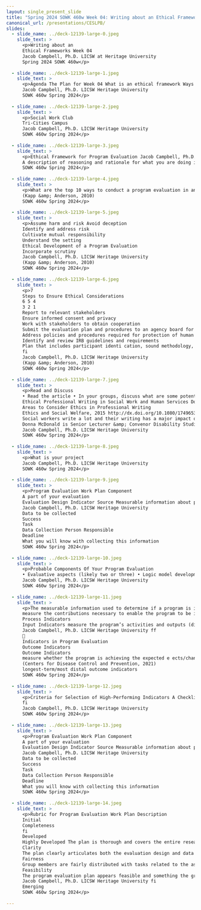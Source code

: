 ```yaml
---
layout: single_present_slide
title: "Spring 2024 SOWK 460w Week 04: Writing about an Ethical Framework"
canonical_url: /presentations/CESLPB/
slides:
  - slide_name: ../deck-12139-large-0.jpeg
    slide_text: >
      <p>Writing about an
      Ethical Frameworks Week 04
      Jacob Campbell, Ph.D. LICSW at Heritage University
      Spring 2024 SOWK 460w</p>
      
  - slide_name: ../deck-12139-large-1.jpeg
    slide_text: >
      <p>Agenda The Plan for Week 04 What is an ethical framework Ways we consider ethics within program evaluation How we would write about ethical frameworks Planning the design of and tasks completion of your evaluation
      Jacob Campbell, Ph.D. LICSW Heritage University
      SOWK 460w Spring 2024</p>
      
  - slide_name: ../deck-12139-large-2.jpeg
    slide_text: >
      <p>Social Work Club
      Tri-Cities Campus
      Jacob Campbell, Ph.D. LICSW Heritage University
      SOWK 460w Spring 2024</p>
      
  - slide_name: ../deck-12139-large-3.jpeg
    slide_text: >
      <p>Ethical Framework for Program Evaluation Jacob Campbell, Ph.D. LICSW Heritage University
      A description of reasoning and rationale for what you are doing in your study. This is considered in the development of your study and described in your writing.
      SOWK 460w Spring 2024</p>
      
  - slide_name: ../deck-12139-large-4.jpeg
    slide_text: >
      <p>What are the top 10 ways to conduct a program evaluation in an unethical manner Working in Small Groups Jacob Campbell, Ph.D. LICSW Heritage University
      (Kapp &amp; Anderson, 2010)
      SOWK 460w Spring 2024</p>
      
  - slide_name: ../deck-12139-large-5.jpeg
    slide_text: >
      <p>Assume harm and risk Avoid deception
      Identify and address risk
      Cultivate mutual responsibility
      Understand the setting
      Ethical Development of a Program Evaluation
      Incorporate scrutiny
      Jacob Campbell, Ph.D. LICSW Heritage University
      (Kapp &amp; Anderson, 2010)
      SOWK 460w Spring 2024</p>
      
  - slide_name: ../deck-12139-large-6.jpeg
    slide_text: >
      <p>7
      Steps to Ensure Ethical Considerations
      6 5 4
      3 2 1
      Report to relevant stakeholders
      Ensure informed consent and privacy
      Work with stakeholders to obtain cooperation
      Submit the evaluation plan and procedures to an agency board for review and approval
      Address policies and procedures required for protection of human subjects and informed consent
      Identify and review IRB guidelines and requirements
      Plan that includes participant identi cation, sound methodology, and reporting plan
      fi
      Jacob Campbell, Ph.D. LICSW Heritage University
      (Kapp &amp; Anderson, 2010)
      SOWK 460w Spring 2024</p>
      
  - slide_name: ../deck-12139-large-7.jpeg
    slide_text: >
      <p>Read and Discuss
      • Read the article • In your groups, discuss what are some potential areas talked about in the paper you might include discussion of ethical frameworks
      Ethical Professional Writing in Social Work and Human Services Donna McDonald, Jennifer Boddy, Katy O’Callaghan and Polly Chester Downloaded by [DisabilityConnect Griffith] at 14:43 18 February 2015
      Areas to Consider Ethics in Professional Writing
      Ethics and Social Welfare, 2015 http://dx.doi.org/10.1080/17496535.2015.1009481
      Social workers write a lot and their writing has a major impact on people’s lives. The complexity of their writing task arises because they must deal with confidential client information while usually writing for multiple audiences. This means that social work students must achieve more than the basics of technical writing skills. The purpose of this article is twofold. First, after reviewing the literature on the importance and challenges of writing well in social work (and having hosted a number of writing workshops for social workers and human services practitioners), we argue that the development of students’ writing skills must be framed within the social, political and ethical professional circumstances in which students will be working in the future. By teaching writing skills through the lens of the profession’s ethics and values, students will be instilled with a greater understanding of the importance of writing. Second, we propose a model of ethical professional writing which integrates three essential elements that must conjoin in tandem: reflective mindfulness of the client-centred focus of writing responsibilities; a sound understanding of the values and principles of the social work and human services professions as highlighted in the unifying themes in various codes of ethics; and competence in compositional, rhetorical and technical writing skills. In particular, this article focuses on the second element of this model which is concerned with having a sound understanding of the values and principles of ethical professional writing. We conclude that this framework will promote writing competence and benefit clients. Keywords: Ethical professional writing; client-centred writing; writing values and principles
      Donna McDonald is Senior Lecturer &amp; Convenor Disability Studies, Griffith University, School of Human Services and Social Work, Griffith Health Institute, Population and Social Health Research Centre. Correspondence to: Donna McDonald, PhD, School of Human Services and Social Work, Griffith Health Institute, Griffith University, University Drive, Meadowbrook, Qld 4131, Australia. Email: donna. mcdonald@griffith.edu.au Jennifer Boddy is Senior Lecturer in Social Work, Griffith University, School of Human Services and Social Work, Griffith Health Institute, Population and Social Health Research Centre. Katy O’Callaghan is Director, Outpost Consulting. Katy is a researcher, writer and social policy analyst. Polly Chester is Research Assistant, School of Human Services and Social Work, Griffith Health Institute, Griffith University (Logan campus). © 2015 Taylor &amp; Francis
      Jacob Campbell, Ph.D. LICSW Heritage University
      SOWK 460w Spring 2024</p>
      
  - slide_name: ../deck-12139-large-8.jpeg
    slide_text: >
      <p>What is your project
      Jacob Campbell, Ph.D. LICSW Heritage University
      SOWK 460w Spring 2024</p>
      
  - slide_name: ../deck-12139-large-9.jpeg
    slide_text: >
      <p>Program Evaluation Work Plan Component
      A part of your evaluation
      Evaluation Design Indicator Source Measurable information about program implementation
      Jacob Campbell, Ph.D. LICSW Heritage University
      Data to be collected
      Success
      Task
      Data Collection Person Responsible
      Deadline
      What you will know with collecting this information
      SOWK 460w Spring 2024</p>
      
  - slide_name: ../deck-12139-large-10.jpeg
    slide_text: >
      <p>Probable Components Of Your Program Evaluation
      • Evaluative aspects (likely two or three) • Logic model development • Executive summary components • Final presentation
      Jacob Campbell, Ph.D. LICSW Heritage University
      SOWK 460w Spring 2024</p>
      
  - slide_name: ../deck-12139-large-11.jpeg
    slide_text: >
      <p>The measurable information used to determine if a program is implementing their program as expected and achieving their outcomes
      measure the contributions necessary to enable the program to be implemented
      Process Indicators
      Input Indicators measure the program’s activities and outputs (direct products/deliverables of the activities)
      Jacob Campbell, Ph.D. LICSW Heritage University ff
      􀐕
      Indicators in Program Evaluation
      Outcome Indicators
      Outcome Indicators
      measure whether the program is achieving the expected e ects/changes in the short, intermediate, and long term
      (Centers for Disease Control and Prevention, 2021)
      longest-term/most distal outcome indicators
      SOWK 460w Spring 2024</p>
      
  - slide_name: ../deck-12139-large-12.jpeg
    slide_text: >
      <p>Criteria for Selection of High-Performing Indicators A Checklist to Inform Monitoring and Evaluation https://wmich.edu/sites/default/ les/attachments/u350/2014/Indicator_checklist.pdf
      fi
      Jacob Campbell, Ph.D. LICSW Heritage University
      SOWK 460w Spring 2024</p>
      
  - slide_name: ../deck-12139-large-13.jpeg
    slide_text: >
      <p>Program Evaluation Work Plan Component
      A part of your evaluation
      Evaluation Design Indicator Source Measurable information about program implementation
      Jacob Campbell, Ph.D. LICSW Heritage University
      Data to be collected
      Success
      Task
      Data Collection Person Responsible
      Deadline
      What you will know with collecting this information
      SOWK 460w Spring 2024</p>
      
  - slide_name: ../deck-12139-large-14.jpeg
    slide_text: >
      <p>Rubric for Program Evaluation Work Plan Description
      Initial
      Completeness
      fi
      Developed
      Highly Developed The plan is thorough and covers the entire research project.
      Clarity
      The plan clearly articulates both the evaluation design and data collection that will take place within the research. The evaluation design includes components, indicators, sources, and what success looks like. The data collection identi es speci c tasks, the person responsible, and deadlines for completing those tasks.
      Fairness
      Group members are fairly distributed with tasks related to the assignment.
      Feasibility
      The program evaluation plan appears feasible and something the group can accomplish within the semester.
      Jacob Campbell, Ph.D. LICSW Heritage University fi
      Emerging
      SOWK 460w Spring 2024</p>
      
---
```

